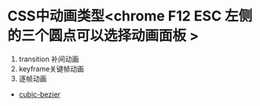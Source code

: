 # CSS中动画类型<chrome F12  ESC  左侧的三个圆点可以选择动画面板 >
1. transition 补间动画
2. keyframe关键帧动画
3. 逐帧动画
* [cubic-bezier](http://cubic-bezier.com/#.17,.67,.83,.67)